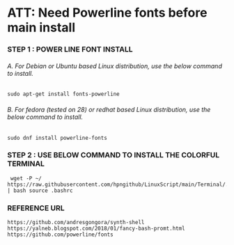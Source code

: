 # ATT: Need Powerline fonts before main install


### STEP 1 : POWER LINE FONT INSTALL
###### A. For Debian or Ubuntu based Linux distribution, use the below command to install.

    sudo apt-get install fonts-powerline

###### B. For fedora (tested on 28) or redhat based Linux distribution, use the below command to install.

    sudo dnf install powerline-fonts


### STEP 2 : USE BELOW COMMAND TO INSTALL THE COLORFUL TERMINAL

     wget -P ~/ https://raw.githubusercontent.com/hpngithub/LinuxScript/main/Terminal/.bashrc | bash source .bashrc






### REFERENCE URL

    https://github.com/andresgongora/synth-shell
    https://yalneb.blogspot.com/2018/01/fancy-bash-promt.html
    https://github.com/powerline/fonts

